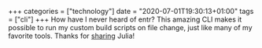 +++
categories = ["technology"]
date = "2020-07-01T19:30:13+01:00"
tags = ["cli"]
+++
 How have I never heard of entr? This amazing CLI makes it possible to run my custom build scripts on file change, just like many of my favorite tools.  Thanks for [sharing](https://jvns.ca/blog/2020/06/28/entr/) Julia!
